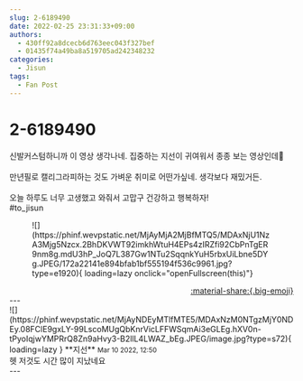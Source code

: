 ```yaml
---
slug: 2-6189490
date: 2022-02-25 23:31:33+09:00
authors:
  - 430ff92a8dcecb6d763eec043f327bef
  - 01435f74a49ba8a519705ad242348232
categories:
  - Jisun
tags:
  - Fan Post
---
```


# 2-6189490

<div class="post-container" markdown="1">
<div class="content-container md-sidebar__scrollwrap" markdown="1">

신발커스텀하니까 이 영상 생각나네. 집중하는 지선이 귀여워서 종종 보는 영상인데🥺<br><br>만년필로 캘리그라피하는 것도 가벼운 취미로 어떤가싶네. 생각보다 재밌거든.<br><br>오늘 하루도 너무 고생했고 와줘서 고맙구 건강하고 행복하자!<br>\#to_jisun
<figure markdown="1">
![](https://phinf.wevpstatic.net/MjAyMjA2MjBfMTQ5/MDAxNjU1NzA3Mjg5Nzcx.2BhDKVWT92imkhWtuH4EPs4zIRZfi92CbPnTgER9nm8g.mdU3hP_JoQ7L387Gw1NTu2SqqnkYuH5rbxUiLbne5DYg.JPEG/172a22141e894bfab1bf555194f536c9961.jpg?type=e1920){ loading=lazy onclick="openFullscreen(this)"}
</figure>


</div>
</div>

<div style="text-align: right;" markdown="1">
<a href="https://weverse.io/fromis9/fanpost/2-6189490" style="text-align: right;">:material-share:{.big-emoji}</a>
</div>
---

<div class="comments-container md-sidebar__scrollwrap" markdown="1">
<div class="comment" markdown="1">
<div class='id-container' markdown="1">
![](https://phinf.wevpstatic.net/MjAyNDEyMTlfMTE5/MDAxNzM0NTgzMjY0NDEy.08FClE9gxLY-99LscoMUgQbKnrVicLFFWSqmAi3eGLEg.hXV0n-tPyoIqjwYMPRrQ8Zn9aHvy3-B2llL4LWAZ_bEg.JPEG/image.jpg?type=s72){ loading=lazy }
**<span class="artist">지선</span>** <small>Mar 10 2022, 12:50</small><br>
</div>
<div class='comment-body' markdown="1">
헷 저것도 시간 많이 지났네요
</div>
</div>
</div>
---
